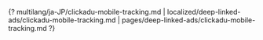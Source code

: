 {? multilang/ja-JP/clickadu-mobile-tracking.md | localized/deep-linked-ads/clickadu-mobile-tracking.md | pages/deep-linked-ads/clickadu-mobile-tracking.md ?}
